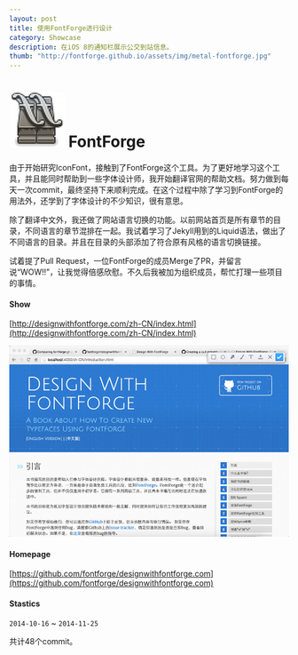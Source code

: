 ```yaml
---
layout: post
title: 使用FontForge进行设计
category: Showcase
description: 在iOS 8的通知栏展示公交到站信息。
thumb: "http://fontforge.github.io/assets/img/metal-fontforge.jpg"
---
```


![FontForge](/images/2015-02-04-design-with-fontforge-logo.png) FontForge
===========

由于开始研究IconFont，接触到了FontForge这个工具。为了更好地学习这个工具，并且能同时帮助到一些字体设计师，我开始翻译官网的帮助文档。努力做到每天一次commit，最终坚持下来顺利完成。在这个过程中除了学习到FontForge的用法外，还学到了字体设计的不少知识，很有意思。

除了翻译中文外，我还做了网站语言切换的功能。以前网站首页是所有章节的目录，不同语言的章节混排在一起。我试着学习了Jekyll用到的Liquid语法，做出了不同语言的目录。并且在目录的头部添加了符合原有风格的语言切换链接。

试着提了Pull Request，一位FontForge的成员Merge了PR，并留言说“WOW!!”，让我觉得倍感欣慰。不久后我被加为组织成员，帮忙打理一些项目的事情。

#### Show

[http://designwithfontforge.com/zh-CN/index.html](http://designwithfontforge.com/zh-CN/index.html)

![FontForge](/images/2015-02-04-design-with-fontforge-screenshot.jpg)

#### Homepage

[https://github.com/fontforge/designwithfontforge.com](https://github.com/fontforge/designwithfontforge.com)

#### Stastics

`2014-10-16` ~ `2014-11-25`

共计48个commit。
